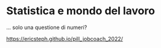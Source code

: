 # Statistica e mondo del lavoro
... solo una questione di numeri?  

https://ericsteph.github.io/pill_jobcoach_2022/
